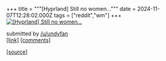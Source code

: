 +++
title = """[Hyprland] Still no women..."""
date = 2024-11-07T12:28:02.000Z
tags = ["reddit","wm"]
+++
[![[Hyprland] Still no women...](https://b.thumbs.redditmedia.com/x1dKkcyVQGvgDlPrmvMQ8LFfeatSC7NLKjblRLz_U4Q.jpg "[Hyprland] Still no women...")](https://www.reddit.com/r/unixporn/comments/1glp9jx/hyprland_still_no_women/)

submitted by [/u/undyfan](https://www.reddit.com/user/undyfan)  
[\[link\]](https://www.reddit.com/gallery/1glp9jx) [\[comments\]](https://www.reddit.com/r/unixporn/comments/1glp9jx/hyprland_still_no_women/)

[[source]](https://www.reddit.com/r/unixporn/comments/1glp9jx/hyprland_still_no_women/)

